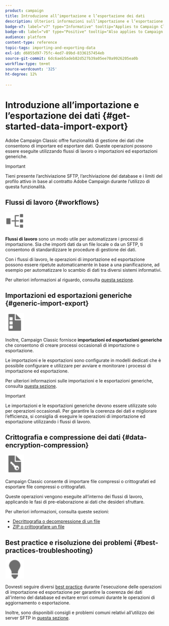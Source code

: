 ```yaml
---
product: campaign
title: Introduzione all’importazione e l’esportazione dei dati
description: Ulteriori informazioni sull’importazione e l’esportazione di dati in Campaign
badge-v7: label="v7" type="Informative" tooltip="Applies to Campaign Classic v7"
badge-v8: label="v8" type="Positive" tooltip="Also applies to Campaign v8"
audience: platform
content-type: reference
topic-tags: importing-and-exporting-data
exl-id: d6055d97-75fc-4ed7-89bd-8336157454eb
source-git-commit: 6dc6aeb5adeb82d527b39a05ee70a9926205ea0b
workflow-type: tm+mt
source-wordcount: '325'
ht-degree: 12%

---
```


# Introduzione all’importazione e l’esportazione dei dati {#get-started-data-import-export}



Adobe Campaign Classic offre funzionalità di gestione dei dati che consentono di importare ed esportare dati. Queste operazioni possono essere eseguite utilizzando flussi di lavoro o importazioni ed esportazioni generiche.

>[!IMPORTANT]
>
>Tieni presente l’archiviazione SFTP, l’archiviazione del database e i limiti del profilo attivo in base al contratto Adobe Campaign durante l’utilizzo di questa funzionalità.

## Flussi di lavoro {#workflows}

<img src="assets/do-not-localize/icon_workflows.svg" width="60px">

**Flussi di lavoro** sono un modo utile per automatizzare i processi di importazione. Sia che importi dati da un file locale o da un SFTP, ti consentono di standardizzare le procedure di gestione dei dati.

Con i flussi di lavoro, le operazioni di importazione ed esportazione possono essere ripetute automaticamente in base a una pianificazione, ad esempio per automatizzare lo scambio di dati tra diversi sistemi informativi.

Per ulteriori informazioni al riguardo, consulta [questa sezione](../../platform/using/import-export-workflows.md).

## Importazioni ed esportazioni generiche {#generic-import-export}

<img src="assets/do-not-localize/icon_templates.svg" width="60px">

Inoltre, Campaign Classic fornisce **importazioni ed esportazioni generiche** che consentono di creare processi occasionali di importazione o esportazione.

Le importazioni e le esportazioni sono configurate in modelli dedicati che è possibile configurare e utilizzare per avviare e monitorare i processi di importazione ed esportazione.

Per ulteriori informazioni sulle importazioni e le esportazioni generiche, consulta [questa sezione](../../platform/using/about-generic-imports-exports.md).

>[!IMPORTANT]
>Le importazioni e le esportazioni generiche devono essere utilizzate solo per operazioni occasionali. Per garantire la coerenza dei dati e migliorare l’efficienza, si consiglia di eseguire le operazioni di importazione ed esportazione utilizzando i flussi di lavoro.

## Crittografia e compressione dei dati {#data-encryption-compression}

<img src="assets/do-not-localize/icon_encrypt.svg" width="60px">

Campaign Classic consente di importare file compressi o crittografati ed esportare file compressi o crittografati.

Queste operazioni vengono eseguite all’interno dei flussi di lavoro, applicando le fasi di pre-elaborazione ai dati che desideri sfruttare.

Per ulteriori informazioni, consulta queste sezioni:

* [Decrittografia o decompressione di un file](../../platform/using/unzip-decrypt.md)
* [ZIP o crittografare un file](../../platform/using/zip-encrypt.md)

## Best practice e risoluzione dei problemi {#best-practices-troubleshooting}

<img src="assets/do-not-localize/icon_bestpractices.svg" width="60px">

Dovresti seguire diversi [best practice](../../platform/using/import-export-best-practices.md) durante l&#39;esecuzione delle operazioni di importazione ed esportazione per garantire la coerenza dei dati all&#39;interno del database ed evitare errori comuni durante le operazioni di aggiornamento o esportazione.

Inoltre, sono disponibili consigli e problemi comuni relativi all’utilizzo dei server SFTP in [questa sezione](../../platform/using/sftp-server-usage.md).
